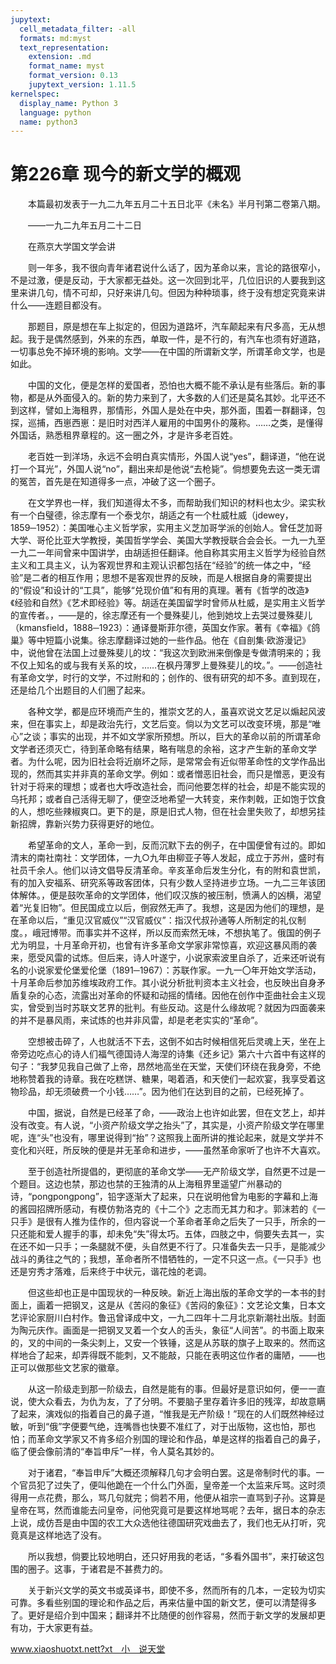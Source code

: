 ```yaml
---
jupytext:
  cell_metadata_filter: -all
  formats: md:myst
  text_representation:
    extension: .md
    format_name: myst
    format_version: 0.13
    jupytext_version: 1.11.5
kernelspec:
  display_name: Python 3
  language: python
  name: python3
---
```

# 第226章  现今的新文学的概观 

　　本篇最初发表于一九二九年五月二十五日北平《未名》半月刊第二卷第八期。 

　　——一九二九年五月二十二日 

　　在燕京大学国文学会讲 

　　则一年多，我不很向青年诸君说什么话了，因为革命以来，言论的路很窄小，不是过激，便是反动，于大家都无益处。这一次回到北平，几位旧识的人要我到这里来讲几句，情不可却，只好来讲几句。但因为种种琐事，终于没有想定究竟来讲什么——连题目都没有。 

　　那题目，原是想在车上拟定的，但因为道路坏，汽车颠起来有尺多高，无从想起。我于是偶然感到，外来的东西，单取一件，是不行的，有汽车也须有好道路，一切事总免不掉环境的影响。文学——在中国的所谓新文学，所谓革命文学，也是如此。 

　　中国的文化，便是怎样的爱国者，恐怕也大概不能不承认是有些落后。新的事物，都是从外面侵入的。新的势力来到了，大多数的人们还是莫名其妙。北平还不到这样，譬如上海租界，那情形，外国人是处在中央，那外面，围着一群翻译，包探，巡捕，西崽西崽：是旧时对西洋人雇用的中国男仆的蔑称。……之类，是懂得外国话，熟悉租界章程的。这一圈之外，才是许多老百姓。 

　　老百姓一到洋场，永远不会明白真实情形，外国人说“yes”，翻译道，“他在说打一个耳光”，外国人说“no”，翻出来却是他说“去枪毙”。倘想要免去这一类无谓的冤苦，首先是在知道得多一点，冲破了这一个圈子。 

　　在文学界也一样，我们知道得太不多，而帮助我们知识的材料也太少。梁实秋有一个白璧德，徐志摩有一个泰戈尔，胡适之有一个杜威杜威（jdewey，1859─1952）：美国唯心主义哲学家，实用主义芝加哥学派的创始人。曾任芝加哥大学、哥伦比亚大学教授，美国哲学学会、美国大学教授联合会会长。一九一九至一九二一年间曾来中国讲学，由胡适担任翻译。他自称其实用主义哲学为经验自然主义和工具主义，认为客观世界和主观认识都包括在“经验”的统一体之中，“经验”是二者的相互作用；思想不是客观世界的反映，而是人根据自身的需要提出的“假设”和设计的“工具”，能够“兑现价值”和有用的真理。著有《哲学的改造》《经验和自然》《艺术即经验》等。胡适在美国留学时曾师从杜威，是实用主义哲学的宣传者。，——是的，徐志摩还有一个曼殊斐儿，他到她坟上去哭过曼殊斐儿（kmansfield，1888─1923）：通译曼斯菲尔德，英国女作家。著有《幸福》《鸽巢》等中短篇小说集。徐志摩翻译过她的一些作品。他在《自剖集·欧游漫记》中，说他曾在法国上过曼殊斐儿的坟：“我这次到欧洲来倒像是专做清明来的；我不仅上知名的或与我有关系的坟，……在枫丹薄罗上曼殊斐儿的坟。”。——创造社有革命文学，时行的文学，不过附和的；创作的、很有研究的却不多。直到现在，还是给几个出题目的人们圈了起来。 

　　各种文学，都是应环境而产生的，推崇文艺的人，虽喜欢说文艺足以煽起风波来，但在事实上，却是政治先行，文艺后变。倘以为文艺可以改变环境，那是“唯心”之谈；事实的出现，并不如文学家所预想。所以，巨大的革命以前的所谓革命文学者还须灭亡，待到革命略有结果，略有喘息的余裕，这才产生新的革命文学者。为什么呢，因为旧社会将近崩坏之际，是常常会有近似带革命性的文学作品出现的，然而其实并非真的革命文学。例如：或者憎恶旧社会，而只是憎恶，更没有针对于将来的理想；或者也大呼改造社会，而问他要怎样的社会，却是不能实现的乌托邦；或者自己活得无聊了，便空泛地希望一大转变，来作刺戟，正如饱于饮食的人，想吃些辣椒爽口。更下的是，原是旧式人物，但在社会里失败了，却想另挂新招牌，靠新兴势力获得更好的地位。 

　　希望革命的文人，革命一到，反而沉默下去的例子，在中国便曾有过的。即如清末的南社南社：文学团体，一九○九年由柳亚子等人发起，成立于苏州，盛时有社员千余人。他们以诗文倡导反清革命。辛亥革命后发生分化，有的附和袁世凯，有的加入安福系、研究系等政客团体，只有少数人坚持进步立场。一九二三年该团体解体。，便是鼓吹革命的文学团体，他们叹汉族的被压制，愤满人的凶横，渴望着“光复旧物”。但民国成立以后，倒寂然无声了。我想，这是因为他们的理想，是在革命以后，“重见汉官威仪”“汉官威仪”：指汉代叔孙通等人所制定的礼仪制度。，峨冠博带。而事实并不这样，所以反而索然无味，不想执笔了。俄国的例子尤为明显，十月革命开初，也曾有许多革命文学家非常惊喜，欢迎这暴风雨的袭来，愿受风雷的试炼。但后来，诗人叶遂宁，小说家索波里自杀了，近来还听说有名的小说家爱伦堡爱伦堡（1891─1967）：苏联作家。一九一〇年开始文学活动，十月革命后参加苏维埃政府工作。其小说分析批判资本主义社会，也反映出自身矛盾复杂的心态，流露出对革命的怀疑和动摇的情绪。因他在创作中歪曲社会主义现实，曾受到当时苏联文艺界的批判。有些反动。这是什么缘故呢？就因为四面袭来的并不是暴风雨，来试炼的也并非风雷，却是老老实实的“革命”。 

　　空想被击碎了，人也就活不下去，这倒不如古时候相信死后灵魂上天，坐在上帝旁边吃点心的诗人们福气德国诗人海涅的诗集《还乡记》第六十六首中有这样的句子：“我梦见我自己做了上帝，昂然地高坐在天堂，天使们环绕在我身旁，不绝地称赞着我的诗章。我在吃糕饼、糖果，喝着酒，和天使们一起欢宴，我享受着这物珍品，却无须破费一个小钱……”。因为他们在达到目的之前，已经死掉了。 

　　中国，据说，自然是已经革了命，——政治上也许如此罢，但在文艺上，却并没有改变。有人说，“小资产阶级文学之抬头”了，其实是，小资产阶级文学在哪里呢，连“头”也没有，哪里说得到“抬”？这照我上面所讲的推论起来，就是文学并不变化和兴旺，所反映的便是并无革命和进步，——虽然革命家听了也许不大喜欢。 

　　至于创造社所提倡的，更彻底的革命文学——无产阶级文学，自然更不过是一个题目。这边也禁，那边也禁的王独清的从上海租界里遥望广州暴动的诗，“pongpongpong”，铅字逐渐大了起来，只在说明他曾为电影的字幕和上海的酱园招牌所感动，有模仿勃洛克的《十二个》之志而无其力和才。郭沫若的《一只手》是很有人推为佳作的，但内容说一个革命者革命之后失了一只手，所余的一只还能和爱人握手的事，却未免“失”得太巧。五体，四肢之中，倘要失去其一，实在还不如一只手；一条腿就不便，头自然更不行了。只准备失去一只手，是能减少战斗的勇往之气的；我想，革命者所不惜牺牲的，一定不只这一点。《一只手》也还是穷秀才落难，后来终于中状元，谐花烛的老调。 

　　但这些却也正是中国现状的一种反映。新近上海出版的革命文学的一本书的封面上，画着一把钢叉，这是从《苦闷的象征》《苦闷的象征》：文艺论文集，日本文艺评论家厨川白村作。鲁迅曾译成中文，一九二四年十二月北京新潮社出版。封面为陶元庆作。画面是一把钢叉叉着一个女人的舌头，象征“人间苦”。的书面上取来的，叉的中间的一条尖刺上，又安一个铁锤，这是从苏联的旗子上取来的。然而这样地合了起来，却弄得既不能刺，又不能敲，只能在表明这位作者的庸陋，——也正可以做那些文艺家的徽章。 

　　从这一阶级走到那一阶级去，自然是能有的事。但最好是意识如何，便一一直说，使大众看去，为仇为友，了了分明。不要脑子里存着许多旧的残滓，却故意瞒了起来，演戏似的指着自己的鼻子道，“惟我是无产阶级！”现在的人们既然神经过敏，听到“俄”字便要气绝，连嘴唇也快要不准红了，对于出版物，这也怕，那也怕；而革命文学家又不肯多绍介别国的理论和作品，单是这样的指着自己的鼻子，临了便会像前清的“奉旨申斥”一样，令人莫名其妙的。 

　　对于诸君，“奉旨申斥”大概还须解释几句才会明白罢。这是帝制时代的事。一个官员犯了过失了，便叫他跪在一个什么门外面，皇帝差一个太监来斥骂。这时须得用一点花费，那么，骂几句就完；倘若不用，他便从祖宗一直骂到子孙。这算是皇帝在骂，然而谁能去问皇帝，问他究竟可是要这样地骂呢？去年，据日本的杂志上说，成仿吾是由中国的农工大众选他往德国研究戏曲去了，我们也无从打听，究竟真是这样地选了没有。 

　　所以我想，倘要比较地明白，还只好用我的老话，“多看外国书”，来打破这包围的圈子。这事，于诸君是不甚费力的。 

　　关于新兴文学的英文书或英译书，即使不多，然而所有的几本，一定较为切实可靠。多看些别国的理论和作品之后，再来估量中国的新文艺，便可以清楚得多了。更好是绍介到中国来；翻译并不比随便的创作容易，然而于新文学的发展却更有功，于大家更有益。 

www.xiaoshuotxt.nett?xt＿小＿说天堂 

